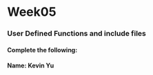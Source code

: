 # Week05

### User Defined Functions and include files

#### Complete the following: 
#### Name: Kevin Yu

